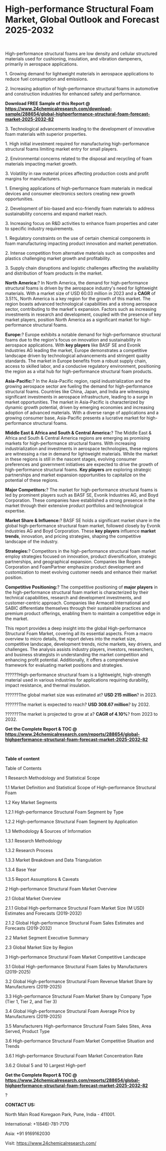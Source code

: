 <h1>High-performance Structural Foam Market, Global Outlook and Forecast 2025-2032</h1><br/><p><span style="font-size:14px">High-performance structural foams are low density and cellular structured materials used for cushioning, insulation, and vibration dampeners, primarily in aerospace applications.</span></p>
 
 
 
 <p><span style="font-size:14px">1. Growing demand for lightweight materials in aerospace applications to reduce fuel consumption and emissions.</span></p>
 
 
 
 <p><span style="font-size:14px">2. Increasing adoption of high-performance structural foams in automotive and construction industries for enhanced safety and performance.</span></p>
 
 
 
 <div><b>Download FREE Sample of this Report @ <a href="https://www.24chemicalresearch.com/download-sample/288654/global-highperformance-structural-foam-forecast-market-2025-2032-82">https://www.24chemicalresearch.com/download-sample/288654/global-highperformance-structural-foam-forecast-market-2025-2032-82</a></b></div>
 
 
 
 <p><span style="font-size:14px">3. Technological advancements leading to the development of innovative foam materials with superior properties.</span></p>
 
 
 
 <p><span style="font-size:14px">1. High initial investment required for manufacturing high-performance structural foams limiting market entry for small players.</span></p>
 
 
 
 <p><span style="font-size:14px">2. Environmental concerns related to the disposal and recycling of foam materials impacting market growth.</span></p>
 
 
 
 <p><span style="font-size:14px">3. Volatility in raw material prices affecting production costs and profit margins for manufacturers.</span></p>
 
 
 
 <p><span style="font-size:14px">1. Emerging applications of high-performance foam materials in medical devices and consumer electronics sectors creating new growth opportunities.</span></p>
 
 
 
 <p><span style="font-size:14px">2. Development of bio-based and eco-friendly foam materials to address sustainability concerns and expand market reach.</span></p>
 
 
 
 <p><span style="font-size:14px">3. Increasing focus on R&D activities to enhance foam properties and cater to specific industry requirements.</span></p>
 
 
 
 <p><span style="font-size:14px">1. Regulatory constraints on the use of certain chemical components in foam manufacturing impacting product innovation and market penetration.</span></p>
 
 
 
 <p><span style="font-size:14px">2. Intense competition from alternative materials such as composites and plastics challenging market growth and profitability.</span></p>
 
 
 
 <p><span style="font-size:14px">3. Supply chain disruptions and logistic challenges affecting the availability and distribution of foam products in the market.</span></p>
 
 
 
 <p><span style="font-size:14px"><strong>North America:</strong>? In North America, the demand for high-performance structural foams is driven by the aerospace industry&#39;s need for lightweight materials. With a market size of USD 60.03 million in 2023 and a <strong>CAGR</strong> of 3.51%, North America is a key region for the growth of this market. The region boasts advanced technological capabilities and a strong aerospace sector, contributing to the market&#39;s expansion. Factors such as increasing investments in research and development, coupled with the presence of key market players, position North America as a significant market for high-performance structural foams.</span></p>
 
 
 
 <p><span style="font-size:14px"><strong>Europe:</strong>? Europe exhibits a notable demand for high-performance structural foams due to the region&#39;s focus on innovation and sustainability in aerospace applications. With <strong>key players</strong> like BASF SE and Evonik Industries AG leading the market, Europe demonstrates a competitive landscape driven by technological advancements and stringent quality standards. The market in Europe benefits from a robust supply chain, access to skilled labor, and a conducive regulatory environment, positioning the region as a vital hub for high-performance structural foam products.</span></p>
 
 
 
 <p><span style="font-size:14px"><strong>Asia-Pacific:</strong>? In the Asia-Pacific region, rapid industrialization and the growing aerospace sector are fueling the demand for high-performance structural foams. Countries like China, Japan, and India are witnessing significant investments in aerospace infrastructure, leading to a surge in market opportunities. The market in Asia-Pacific is characterized by dynamic growth potential, driven by emerging economies and increasing adoption of advanced materials. With a diverse range of applications and a growing consumer base, Asia-Pacific presents a lucrative market for high-performance structural foams.</span></p>
 
 
 
 <p><span style="font-size:14px"><strong>Middle East & Africa and South & Central America:</strong>? The Middle East & Africa and South & Central America regions are emerging as promising markets for high-performance structural foams. With increasing industrialization and investments in aerospace technologies, these regions are witnessing a rise in demand for lightweight materials. While the market in these regions is still in the nascent stages, evolving consumer preferences and government initiatives are expected to drive the growth of high-performance structural foams. <strong>Key players</strong> are exploring strategic partnerships and market expansion opportunities to capitalize on the potential of these regions.</span></p>
 
 
 
 <p><span style="font-size:14px"><strong>Major Competitors:</strong>? The market for high-performance structural foams is led by prominent players such as BASF SE, Evonik Industries AG, and Boyd Corporation. These companies have established a strong presence in the market through their extensive product portfolios and technological expertise.</span></p>
 
 
 
 <p><span style="font-size:14px"><strong>Market Share & Influence:</strong>? BASF SE holds a significant market share in the global high-performance structural foam market, followed closely by Evonik Industries AG and Boyd Corporation. These <strong>key players</strong> influence <strong>market trends</strong>, innovation, and pricing strategies, shaping the competitive landscape of the industry.</span></p>
 
 
 
 <p><span style="font-size:14px"><strong>Strategies:</strong>? Competitors in the high-performance structural foam market employ strategies focused on innovation, product diversification, strategic partnerships, and geographical expansion. Companies like Rogers Corporation and FoamPartner emphasize product development and customization to meet evolving customer needs and enhance their market position.</span></p>
 
 
 
 <p><span style="font-size:14px"><strong>Competitive Positioning:</strong>? The competitive positioning of <strong>major players</strong> in the high-performance structural foam market is characterized by their technical capabilities, research and development investments, and customer-centric approach. Companies like Armacell International and SABIC differentiate themselves through their sustainable practices and premium product offerings, enabling them to maintain a competitive edge in the market.</span></p>
 
 
 
 <p><span style="font-size:14px">This report provides a deep insight into the global High-performance Structural Foam Market, covering all its essential aspects. From a macro overview to micro details, the report delves into the market size, competitive landscape, development trends, niche markets, key drivers, and challenges. The analysis assists industry players, investors, researchers, and business strategists in understanding the market competition and enhancing profit potential. Additionally, it offers a comprehensive framework for evaluating market positions and strategies.</span></p>
 
 
 
 <p><span style="font-size:14px">??????High-performance structural foam is a lightweight, high-strength material used in various industries for applications requiring durability, impact resistance, and thermal insulation.</span></p>
 
 
 
 <p><span style="font-size:14px">??????The global market size was estimated at? <strong>USD 215 million</strong>? in 2023.</span></p>
 
 
 
 <p><span style="font-size:14px">??????The market is expected to reach? <strong>USD 308.67 million</strong>? by 2032.</span></p>
 
 
 
 <p><span style="font-size:14px">??????The market is projected to grow at a? <strong><strong>CAGR</strong> of 4.10%</strong>? from 2023 to 2032.</span></p>
 
 
 
 <div><b>Get the Complete Report & TOC @ <a href="https://www.24chemicalresearch.com/reports/288654/global-highperformance-structural-foam-forecast-market-2025-2032-82">https://www.24chemicalresearch.com/reports/288654/global-highperformance-structural-foam-forecast-market-2025-2032-82</a></b></div>
 
 
 
 <p><br />
 
 <b>Table of content</b></p>
 
 
 
 <p>Table of Contents<br />
 
 1 Research Methodology and Statistical Scope<br />
 
 1.1 Market Definition and Statistical Scope of High-performance Structural Foam<br />
 
 1.2 Key Market Segments<br />
 
 1.2.1 High-performance Structural Foam Segment by Type<br />
 
 1.2.2 High-performance Structural Foam Segment by Application<br />
 
 1.3 Methodology & Sources of Information<br />
 
 1.3.1 Research Methodology<br />
 
 1.3.2 Research Process<br />
 
 1.3.3 Market Breakdown and Data Triangulation<br />
 
 1.3.4 Base Year<br />
 
 1.3.5 Report Assumptions & Caveats<br />
 
 2 High-performance Structural Foam Market Overview<br />
 
 2.1 Global Market Overview<br />
 
 2.1.1 Global High-performance Structural Foam Market Size (M USD) Estimates and Forecasts (2019-2032)<br />
 
 2.1.2 Global High-performance Structural Foam Sales Estimates and Forecasts (2019-2032)<br />
 
 2.2 Market Segment Executive Summary<br />
 
 2.3 Global Market Size by Region<br />
 
 3 High-performance Structural Foam Market Competitive Landscape<br />
 
 3.1 Global High-performance Structural Foam Sales by Manufacturers (2019-2025)<br />
 
 3.2 Global High-performance Structural Foam Revenue Market Share by Manufacturers (2019-2025)<br />
 
 3.3 High-performance Structural Foam Market Share by Company Type (Tier 1, Tier 2, and Tier 3)<br />
 
 3.4 Global High-performance Structural Foam Average Price by Manufacturers (2019-2025)<br />
 
 3.5 Manufacturers High-performance Structural Foam Sales Sites, Area Served, Product Type<br />
 
 3.6 High-performance Structural Foam Market Competitive Situation and Trends<br />
 
 3.6.1 High-performance Structural Foam Market Concentration Rate<br />
 
 3.6.2 Global 5 and 10 Largest High-perf</p>
 
 
 
 <div><b>Get the Complete Report & TOC @ <a href="https://www.24chemicalresearch.com/reports/288654/global-highperformance-structural-foam-forecast-market-2025-2032-82">https://www.24chemicalresearch.com/reports/288654/global-highperformance-structural-foam-forecast-market-2025-2032-82</a></b></div>
 
 
 
 <p>? </p>
 
 
 
 <p><b>CONTACT US:</b><br />
 
 North Main Road Koregaon Park, Pune, India - 411001.<br />
 
 International: +1(646)-781-7170<br />
 
 Asia: +91 9169162030<br />
 
 Visit: <a href="https://www.24chemicalresearch.com/">https://www.24chemicalresearch.com/</a></p>